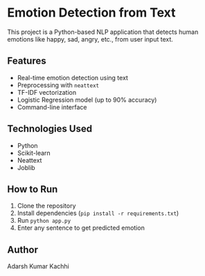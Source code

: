 # Emotion Detection from Text

This project is a Python-based NLP application that detects human emotions like happy, sad, angry, etc., from user input text.

## Features
- Real-time emotion detection using text
- Preprocessing with `neattext`
- TF-IDF vectorization
- Logistic Regression model (up to 90% accuracy)
- Command-line interface

## Technologies Used
- Python
- Scikit-learn
- Neattext
- Joblib

## How to Run
1. Clone the repository
2. Install dependencies (`pip install -r requirements.txt`)
3. Run `python app.py`
4. Enter any sentence to get predicted emotion

## Author
Adarsh Kumar Kachhi
